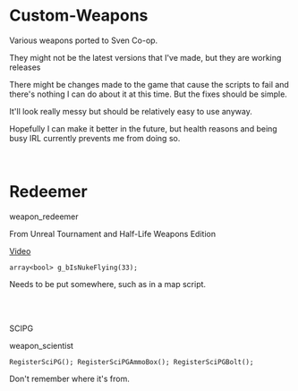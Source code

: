 # Custom-Weapons
Various weapons ported to Sven Co-op.

They might not be the latest versions that I've made, but they are working releases

There might be changes made to the game that cause the scripts to fail and there's nothing I can do about it at this time. But the fixes should be simple.

It'll look really messy but should be relatively easy to use anyway.

Hopefully I can make it better in the future, but health reasons and being busy IRL currently prevents me from doing so.

<BR>

# Redeemer
weapon_redeemer

From Unreal Tournament and Half-Life Weapons Edition

[Video](https://youtu.be/Z9VHXZgFfbc)

`array<bool> g_bIsNukeFlying(33);`

Needs to be put somewhere, such as in a map script.

<BR>
<BR>

SCIPG

weapon_scientist

`
RegisterSciPG();
RegisterSciPGAmmoBox();
RegisterSciPGBolt();
`

Don't remember where it's from.
